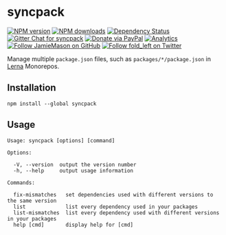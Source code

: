 # syncpack

[![NPM version](http://img.shields.io/npm/v/syncpack.svg?style=flat-square)](https://www.npmjs.com/package/syncpack)
[![NPM downloads](http://img.shields.io/npm/dm/syncpack.svg?style=flat-square)](https://www.npmjs.com/package/syncpack)
[![Dependency Status](http://img.shields.io/david/JamieMason/syncpack.svg?style=flat-square)](https://david-dm.org/JamieMason/syncpack)
[![Gitter Chat for syncpack](https://badges.gitter.im/Join%20Chat.svg)](https://gitter.im/JamieMason/syncpack)
[![Donate via PayPal](https://img.shields.io/badge/donate-paypal-blue.svg)](https://www.paypal.me/foldleft)
[![Analytics](https://ga-beacon.appspot.com/UA-45466560-5/syncpack?flat&useReferer)](https://github.com/igrigorik/ga-beacon)
[![Follow JamieMason on GitHub](https://img.shields.io/github/followers/JamieMason.svg?style=social&label=Follow)](https://github.com/JamieMason)
[![Follow fold_left on Twitter](https://img.shields.io/twitter/follow/fold_left.svg?style=social&label=Follow)](https://twitter.com/fold_left)

Manage multiple `package.json` files, such as `packages/*/package.json` in [Lerna](https://lernajs.io) Monorepos.

## Installation

```
npm install --global syncpack
```

## Usage

```
Usage: syncpack [options] [command]

Options:

  -V, --version  output the version number
  -h, --help     output usage information

Commands:

  fix-mismatches   set dependencies used with different versions to the same version
  list             list every dependency used in your packages
  list-mismatches  list every dependency used with different versions in your packages
  help [cmd]       display help for [cmd]
```
